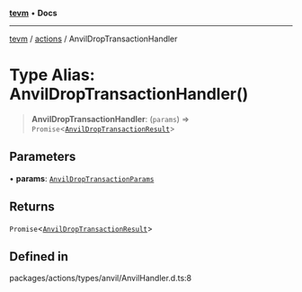 [**tevm**](../../README.md) • **Docs**

***

[tevm](../../modules.md) / [actions](../README.md) / AnvilDropTransactionHandler

# Type Alias: AnvilDropTransactionHandler()

> **AnvilDropTransactionHandler**: (`params`) => `Promise`\<[`AnvilDropTransactionResult`](AnvilDropTransactionResult.md)\>

## Parameters

• **params**: [`AnvilDropTransactionParams`](AnvilDropTransactionParams.md)

## Returns

`Promise`\<[`AnvilDropTransactionResult`](AnvilDropTransactionResult.md)\>

## Defined in

packages/actions/types/anvil/AnvilHandler.d.ts:8
